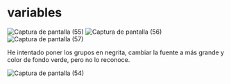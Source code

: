 # variables

![Captura de pantalla (55)](https://github.com/Palomaamb/variables/assets/143645002/97efc6f9-cc3f-4ec9-9cc7-7cdefcc714e6)
![Captura de pantalla (56)](https://github.com/Palomaamb/variables/assets/143645002/a1deaff5-bfe1-4c7f-89ab-b2783470890a)
![Captura de pantalla (57)](https://github.com/Palomaamb/variables/assets/143645002/7012f471-28ea-446c-845d-9de6700c9302)

He intentado poner los grupos en negrita, cambiar la fuente a más grande y color de fondo verde, pero no lo reconoce.

![Captura de pantalla (54)](https://github.com/Palomaamb/variables/assets/143645002/899fa847-fe46-42ca-97fb-802326468c64)
